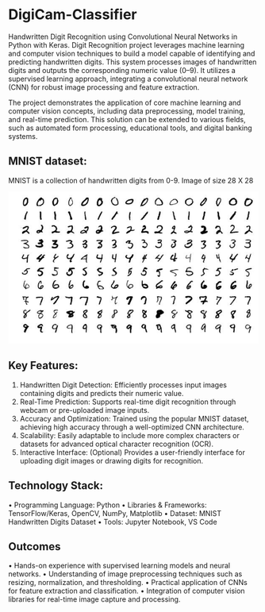 # DigiCam-Classifier
Handwritten Digit Recognition using Convolutional Neural Networks in Python with Keras.
Digit Recognition project leverages machine learning and computer vision techniques to build a model capable of identifying and predicting handwritten digits. This system processes images of handwritten digits and outputs the corresponding numeric value (0–9). It utilizes a supervised learning approach, integrating a convolutional neural network (CNN) for robust image processing and feature extraction.

The project demonstrates the application of core machine learning and computer vision concepts, including data preprocessing, model training, and real-time prediction. This solution can be extended to various fields, such as automated form processing, educational tools, and digital banking systems.

## MNIST dataset:
MNIST is a collection of handwritten digits from 0-9.
Image of size 28 X 28

![alt text](https://github.com/Ayxsh03/DigiCam-Classifier/blob/main/mnist.jpg "MNIST")

## Key Features:
1.	Handwritten Digit Detection: Efficiently processes input images containing digits and predicts their numeric value.
2.	Real-Time Prediction: Supports real-time digit recognition through webcam or pre-uploaded image inputs.
3.	Accuracy and Optimization: Trained using the popular MNIST dataset, achieving high accuracy through a well-optimized CNN architecture.
4.	Scalability: Easily adaptable to include more complex characters or datasets for advanced optical character recognition (OCR).
5.	Interactive Interface: (Optional) Provides a user-friendly interface for uploading digit images or drawing digits for recognition.

## Technology Stack:
•	Programming Language: Python
•	Libraries & Frameworks: TensorFlow/Keras, OpenCV, NumPy, Matplotlib
•	Dataset: MNIST Handwritten Digits Dataset
•	Tools: Jupyter Notebook, VS Code

## Outcomes

•	Hands-on experience with supervised learning models and neural networks.
•	Understanding of image preprocessing techniques such as resizing, normalization, and thresholding.
•	Practical application of CNNs for feature extraction and classification.
•	Integration of computer vision libraries for real-time image capture and processing.
